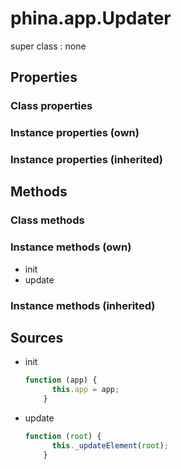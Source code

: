 # phina.app.Updater

super class : none

## Properties

### Class properties


### Instance properties (own)


### Instance properties (inherited)


## Methods

### Class methods


### Instance methods (own)

* init
* update

### Instance methods (inherited)


## Sources

* init
  ```javascript
  function (app) {
        this.app = app;
      }
  ```
* update
  ```javascript
  function (root) {
        this._updateElement(root);
      }
  ```

